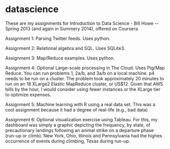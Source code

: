 datascience
===========

These are my assignments for Introduction to Data Science - Bill Howe -- Spring 2013 (and again in Summery 2014), offered on Coursera.  


Assignment 1: Parsing Twitter feeds.  Uses python.

Assignment 2: Relational algebra and SQL.  Uses SQLite3.

Assignment 3: Map/Reduce examples.  Uses python.

Assignment 4: Optional Large-scale processing in The Cloud.  Uses Pig/Map Reduce.  You can run problems 1, 2a/b, and 3a/b on a local machine.  p4 needs to be run on a cluster.   The problem took approximately 20 minutes to run on an 18 XLarge2 Elastic MapReduce cluster, or US$12.  Given that AWS bills by the hour, I would consider using fewer instances or the XLarge tier to optimize expenses.


Assignment 5: Machine learning with R using a real data set.  This was a cool assignment because it had a degree of real-life (e.g., bad data)

Assignment 6: Optional visualization exercise using Tableau.  For this, my dashboard was simply a graphic depicting the frequency, by state, of precautionary landings following an animal strike on a departure phase (run-up or climb).  New York, Ohio, Illinois and Pennsylvania had the highes occurrence of events during climbing, Texas during run-up.
